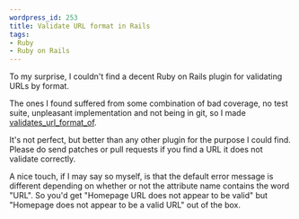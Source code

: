 ```yaml
--- 
wordpress_id: 253
title: Validate URL format in Rails
tags: 
- Ruby
- Ruby on Rails
---
```

To my surprise, I couldn't find a decent Ruby on Rails plugin for validating URLs by format.

The ones I found suffered from some combination of bad coverage, no test suite, unpleasant implementation and not being in git, so I made <a href="http://github.com/henrik/validates_url_format_of/">validates_url_format_of</a>.

It's not perfect, but better than any other plugin for the purpose I could find. Please do send patches or pull requests if you find a URL it does not validate correctly.

A nice touch, if I may say so myself, is that the default error message is different depending on whether or not the attribute name contains the word "URL". So you'd get "Homepage URL does not appear to be valid" but "Homepage does not appear to be a valid URL" out of the box.
